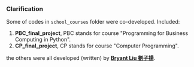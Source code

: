 ### Clarification
Some of codes in ```school_courses``` folder were co-developed. Included:
1. **PBC_final_project**, PBC stands for course "Programming for Business Computing in Python".
2. **CP_final_project**, CP stands for course "Computer Programming".

the others were all developed (written) by [**Bryant Liu 劉子揚**](https://github.com/Bryant-Liu-TzuYang).
